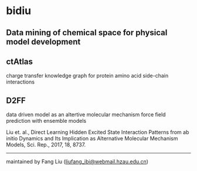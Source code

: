 # bidiu
Data mining of chemical space for physical model development
----

ctAtlas
----
charge transfer knowledge graph for protein amino acid side-chain interactions


D2FF
----
data driven model as an altertive molecular mechanism force field
prediction with ensemble models  

Liu et. al., Direct Learning Hidden Excited State Interaction Patterns from ab initio Dynamics and Its Implication as Alternative Molecular Mechanism Models, Sci. Rep., 2017, 18, 8737.


----

maintained by Fang Liu (liufang_ibi@webmail.hzau.edu.cn)


